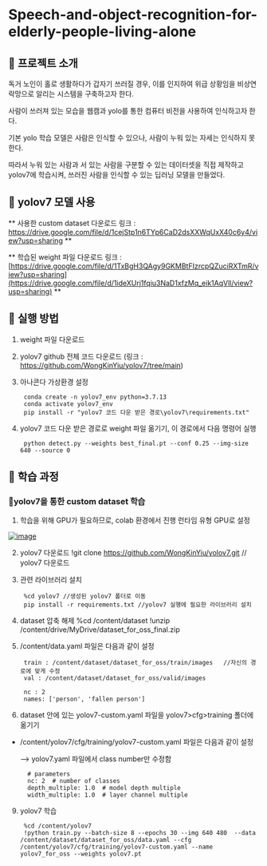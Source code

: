 # Speech-and-object-recognition-for-elderly-people-living-alone

## 📌 프로젝트 소개
독거 노인이 홀로 생활하다가 갑자기 쓰러질 경우, 이를 인지하여 위급 상황임을 비상연락망으로 알리는 시스템을 구축하고자 한다. 


사람이 쓰러져 있는 모습을 웹캠과 yolo를 통한 컴퓨터 비전을 사용하여 인식하고자 한다.


기본 yolo 학습 모델은 사람은 인식할 수 있으나, 사람이 누워 있는 자세는 인식하지 못한다. 


따라서 누워 있는 사람과 서 있는 사람을 구분할 수 있는 데이터셋을 직접 제작하고 yolov7에 학습시켜, 쓰러진 사람을 인식할 수 있는 딥러닝 모델을 만들었다.


## 📌 yolov7 모델 사용


** 사용한 custom dataset 다운로드 링크 : https://drive.google.com/file/d/1cejStp1n6TYp6CaD2dsXXWqUxX40c6y4/view?usp=sharing **


** 학습된 weight 파일 다운로드 링크 : [https://drive.google.com/file/d/1TxBgH3QAgy9GKMBtFIzrcpQZuciRXTmR/view?usp=sharing](https://drive.google.com/file/d/1ideXUrj1fqiu3NaD1xfzMq_eik1AqVll/view?usp=sharing) **


## 📌 실행 방법
1. weight 파일 다운로드
2. yolov7 github 전체 코드 다운로드 (링크 : https://github.com/WongKinYiu/yolov7/tree/main)
3. 아나콘다 가상환경 설정

		conda create -n yolov7_env python=3.7.13
		conda activate yolov7_env
		pip install -r "yolov7 코드 다운 받은 경로\yolov7\requirements.txt"
   		
5. yolov7 코드 다운 받은 경로로 weight 파일 옮기기, 이 경로에서 다음 명령어 실행
		
		python detect.py --weights best_final.pt --conf 0.25 --img-size 640 --source 0



## 📌 학습 과정

### 📌yolov7을 통한 custom dataset 학습

1. 학습을 위해 GPU가 필요하므로, colab 환경에서 진행
   런타임 유형 GPU로 설정

[![image](https://github.com/MechanIT/Speech-and-object-recognition-for-elderly-people-living-alone/assets/161675231/6b842115-d05f-45e4-97b3-ae5d82c55a4d)
](https://colab.research.google.com/drive/1ayfBCIIm9Y-SSkFzCzBfIuJn3eZd7eod?usp=sharing)

2. yolov7 다운로드
   	!git clone https://github.com/WongKinYiu/yolov7.git 	// yolov7 다운로드


3. 관련 라이브러리 설치
	
	 	%cd yolov7 //생성된 yolov7 폴더로 이동
		pip install -r requirements.txt	//yolov7 실행에 필요한 라이브러리 설치

4. dataset 압축 해제
   		%cd /content/dataset
		!unzip /content/drive/MyDrive/dataset_for_oss_final.zip

5. /content/data.yaml 파일은 다음과 같이 설정

		train : /content/dataset/dataset_for_oss/train/images	//자신의 경로에 맞게 수정
		val : /content/dataset/dataset_for_oss/valid/images

		nc : 2
		names: ['person', 'fallen person']


7. dataset 안에 있는 yolov7-custom.yaml 파일을 yolov7>cfg>training 폴더에 옮기기


- /content/yolov7/cfg/training/yolov7-custom.yaml 파일은 다음과 같이 설정


	--> yolov7.yaml 파일에서 class number만 수정함

		# parameters
		nc: 2  # number of classes
		depth_multiple: 1.0  # model depth multiple
		width_multiple: 1.0  # layer channel multiple


9. yolov7 학습

		%cd /content/yolov7
		!python train.py --batch-size 8 --epochs 30 --img 640 480  --data /content/dataset/dataset_for_oss/data.yaml --cfg /content/yolov7/cfg/training/yolov7-custom.yaml --name yolov7_for_oss --weights yolov7.pt	








